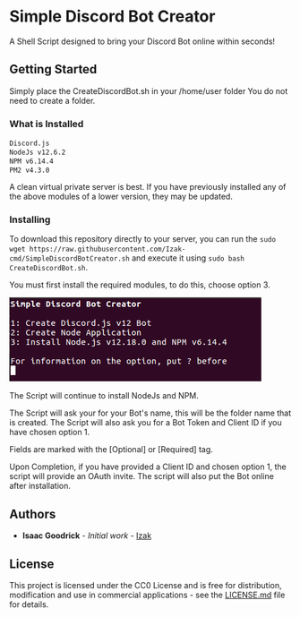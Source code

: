 # Simple Discord Bot Creator

A Shell Script designed to bring your Discord Bot online within seconds!

## Getting Started

Simply place the CreateDiscordBot.sh in your /home/user folder
You do not need to create a folder.

### What is Installed

```
Discord.js
NodeJs v12.6.2
NPM v6.14.4
PM2 v4.3.0
```

A clean virtual private server is best. 
If you have previously installed any of the above modules of a lower version, they may be updated.

### Installing

To download this repository directly to your server, you can run the ```sudo wget https://raw.githubusercontent.com/Izak-cmd/SimpleDiscordBotCreator.sh``` and execute it using ```sudo bash CreateDiscordBot.sh```.


You must first install the required modules, to do this, choose option 3.

![Output](https://github.com/Izak-cmd/SimpleDiscordBotCreator/blob/master/embed/output.png?raw=true)

The Script will continue to install NodeJs and NPM.

The Script will ask your for your Bot's name, this will be the folder name that is created.
The Script will also ask you for a Bot Token and Client ID if you have chosen option 1.

Fields are marked with the [Optional] or [Required] tag.


Upon Completion, if you have provided a Client ID and chosen option 1, the script will provide an OAuth invite.
The script will also put the Bot online after installation.

## Authors

* **Isaac Goodrick** - *Initial work* - [Izak](https://github.com/Izak-cmd)

## License

This project is licensed under the CC0 License and is free for distribution, modification and use in commercial applications - see the [LICENSE.md](LICENSE.md) file for details.

